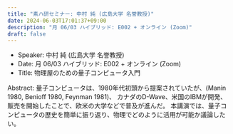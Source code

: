 ```yaml
---
title: "素ハ研セミナー: 中村 純 (広島大学 名誉教授)"
date: 2024-06-03T17:01:37+09:00
description: "月 06/03 ハイブリッド: E002 + オンライン (Zoom)"
draft: false
---
```


- Speaker:
中村 純 (広島大学 名誉教授)
- Date:
月 06/03 ハイブリッド: E002 + オンライン (Zoom)
- Title:
物理屋のための量子コンピュータ入門

<!--more-->
Abstract:
量子コンピュータは、1980年代初頭から提案されていたが、(Manin 1980, Benioff 1980, Feynman 1981)、
カナダのD-Wave、米国のIBMが開発、販売を開始したことで、欧米の大学などで普及が進んだ。
本講演では、量子コンピュータの歴史を簡単に振り返り、物理でどのように活用が可能か議論したい。